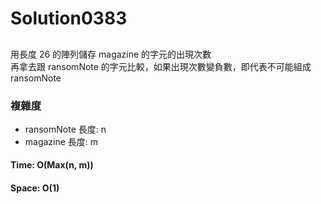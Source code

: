 # Solution0383

## 

用長度 26 的陣列儲存 magazine 的字元的出現次數  
再拿去跟 ransomNote 的字元比較，如果出現次數變負數，即代表不可能組成 ransomNote  

### 複雜度
- ransomNote 長度: n
- magazine 長度: m

#### Time: O(Max(n, m))

#### Space: O(1)
